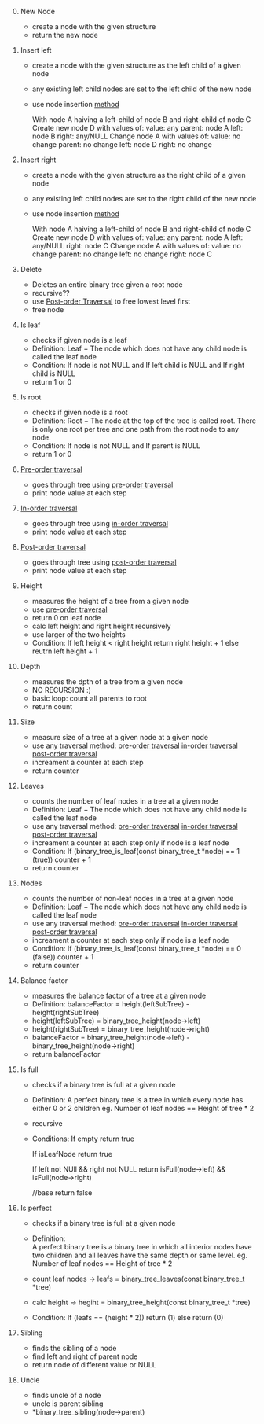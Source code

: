 0. New Node
	- create a node with the given structure
	- return the new node

1. Insert left
	- create a node with the given structure
		as the left child of a given node
	- any existing left child nodes are set
		to the left child of the new node
	- use node insertion [method](Images/Insertion_of_binary_tree_node.PNG)
		
		With node A haiving a left-child of node B and right-child of node C
		Create new node D with values of:
			value: any
			parent: node A
			left: node B
			right: any/NULL
		Change node A with values of:
			value: no change
			parent: no change
			left: node D
			right: no change
		
2. Insert right
	- create a node with the given structure
	as the right child of a given node
	- any existing left child nodes are set
		to the right child of the new node
	- use node insertion [method](Images/Insertion_of_binary_tree_node.PNG)
		
		With node A haiving a left-child of node B and right-child of node C
		Create new node D with values of:
			value: any
			parent: node A
			left: any/NULL
			right: node C
		Change node A with values of:
			value: no change
			parent: no change
			left: no change
			right: node C

3. Delete
	- Deletes an entire binary tree given a root node
	- recursive??
	- use [Post-order Traversal](Images/Post_order_traversal.PNG) to free lowest level first
	- free node

4. Is leaf
	- checks if given node is a leaf
	- Definition:
		Leaf − The node which does not have any child node is called the leaf node
	- Condition:
		If node is not NULL
		and
		If left child is NULL
		and
		If right child is NULL
	- return 1 or 0

5. Is root
	- checks if given node is a root
	- Definition:
		Root − The node at the top of the tree is called root. There is only one root 
				per tree and one path from the root node to any node.
	-  Condition:
		If node is not NULL
		and
		If parent is NULL
	- return 1 or 0

6. [Pre-order traversal](Images/Pre_order_traversal.PNG)
	- goes through tree using [pre-order traversal](Images/Pre_order_traversal.PNG)
	- print node value at each step

7. [In-order traversal](Images/In_order_traversal.PNG)
	- goes through tree using [in-order traversal](Images/In_order_traversal.PNG)
	- print node value at each step

8. [Post-order traversal](Images/Post_order_traversal.PNG)
	- goes through tree using [post-order traversal](Images/Post_order_traversal.PNG)
	- print node value at each step

9. Height
	- measures the height of a tree from a given node
	- use [pre-order traversal](Images/Pre_order_traversal.PNG)
	- return 0 on leaf node
	- calc left height and right height recursively
	- use larger of the two heights
	- Condition:
		If left height < right height
			return right height + 1
		else
			reutrn left height + 1

10. Depth
	- measures the dpth of a tree from a given node
	- NO RECURSION :)
	- basic loop: count all parents to root
	- return count

11. Size
	- measure size of a tree at a given node at a given node
	- use any traversal method:
		[pre-order traversal](Images/Pre_order_traversal.PNG)
		[in-order traversal](Images/In_order_traversal.PNG)
		[post-order traversal](Images/Post_order_traversal.PNG)
	- increament a counter at each step
	- return counter

12. Leaves
	- counts the number of leaf nodes in a tree at a given node
	- Definition:
		Leaf − The node which does not have any child node is called the leaf node
	- use any traversal method:
		[pre-order traversal](Images/Pre_order_traversal.PNG)
		[in-order traversal](Images/In_order_traversal.PNG)
		[post-order traversal](Images/Post_order_traversal.PNG)
	- increament a counter at each step only if node is a leaf node
	- Condition:
		If (binary_tree_is_leaf(const binary_tree_t *node) == 1 (true))
			counter + 1
	- return counter

13. Nodes
	- counts the number of non-leaf nodes in a tree at a given node
	- Definition:
		Leaf − The node which does not have any child node is called the leaf node
	- use any traversal method:
		[pre-order traversal](Images/Pre_order_traversal.PNG)
		[in-order traversal](Images/In_order_traversal.PNG)
		[post-order traversal](Images/Post_order_traversal.PNG)
	- increament a counter at each step only if node is a leaf node
	- Condition:
		If (binary_tree_is_leaf(const binary_tree_t *node) == 0 (false))
			counter + 1
	- return counter

14. Balance factor
	- measures the balance factor of a tree at a given node
	- Definition:
		balanceFactor = height(leftSubTree) - height(rightSubTree)
	- height(leftSubTree) = binary_tree_height(node->left)
	- height(rightSubTree) = binary_tree_height(node->right)
	- balanceFactor = binary_tree_height(node->left) - binary_tree_height(node->right)
	- return balanceFactor

15. Is full
	- checks if a binary tree is full at a given node
	- Definition:
		A perfect binary tree is a tree in which every node has either 0 or 2 children
		eg. Number of leaf nodes == Height of tree * 2

	- recursive
	- Conditions:
		If empty
			return true
		
		If isLeafNode
			return true

		If left not NUll && right not NULL
			return isFull(node->left) && isFull(node->right)

		//base
		return false

16. Is perfect
	- checks if a binary tree is full at a given node
	- Definition:  
		A perfect binary tree is a binary tree in which all interior nodes have two children
		and all leaves have the same depth or same level.
		eg. Number of leaf nodes == Height of tree * 2

	- count leaf nodes -> 			leafs = binary_tree_leaves(const binary_tree_t *tree)
	- calc height -> 				hegiht = binary_tree_height(const binary_tree_t *tree)
	- Condition:
		If (leafs == (height * 2))
			return (1)
		else
			return (0)

17. Sibling
	- finds the sibling of a node
	- find left and right of parent node
	- return node of different value or NULL

18. Uncle
	- finds uncle of a node
	- uncle is parent sibling
	- *binary_tree_sibling(node->parent)